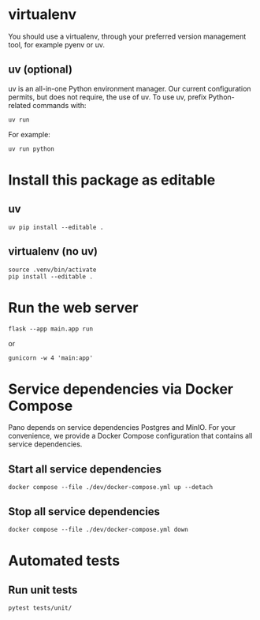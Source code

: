 # virtualenv

You should use a virtualenv, through your preferred version management tool,
for example pyenv or uv.

## uv (optional)

uv is an all-in-one Python environment manager.
Our current configuration permits, but does not require, the use of uv.
To use uv, prefix Python-related commands with:

```
uv run
```

For example:

```
uv run python
```

# Install this package as editable

## uv

```
uv pip install --editable .
```

## virtualenv (no uv)

```
source .venv/bin/activate
pip install --editable .
```

# Run the web server

```
flask --app main.app run
```

or

```
gunicorn -w 4 'main:app'
```

# Service dependencies via Docker Compose

Pano depends on service dependencies Postgres and MinIO.
For your convenience, we provide a Docker Compose configuration that contains all service dependencies.

## Start all service dependencies

```
docker compose --file ./dev/docker-compose.yml up --detach
```

## Stop all service dependencies

```
docker compose --file ./dev/docker-compose.yml down
```

# Automated tests

## Run unit tests

```
pytest tests/unit/
```